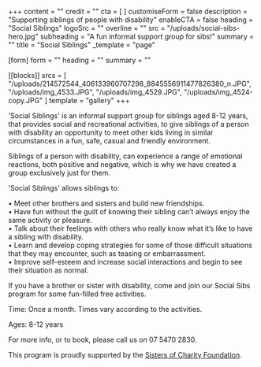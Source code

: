 +++
content = ""
credit = ""
cta = [ ]
customiseForm = false
description = "Supporting siblings of people with disability"
enableCTA = false
heading = "Social Siblings"
logoSrc = ""
overline = ""
src = "/uploads/social-sibs-hero.jpg"
subheading = "A fun informal support group for sibs!"
summary = ""
title = "Social Siblings"
_template = "page"

[form]
form = ""
heading = ""
summary = ""

[[blocks]]
srcs = [
  "/uploads/214572544_406133960707298_8845556911477826380_n.JPG",
  "/uploads/img_4533.JPG",
  "/uploads/img_4529.JPG",
  "/uploads/img_4524-copy.JPG"
]
template = "gallery"
+++

'Social Siblings' is an informal support group for siblings aged 8-12 years, that provides social and recreational activities, to give siblings of a person with disability an opportunity to meet other kids living in similar circumstances in a fun, safe, casual and friendly environment.

Siblings of a person with disability, can experience a range of emotional reactions, both positive and negative, which is why we have created a group exclusively just for them.

'Social Siblings' allows siblings to:

• Meet other brothers and sisters and build new friendships.  
• Have fun without the guilt of knowing their sibling can’t always enjoy the same activity or pleasure.  
• Talk about their feelings with others who really know what it’s like to have a sibling with disability.  
• Learn and develop coping strategies for some of those difficult situations that they may encounter, such as teasing or embarrassment.  
• Improve self-esteem and increase social interactions and begin to see their situation as normal.

If you have a brother or sister with disability, come and join our Social Sibs program for some fun-filled free activities.

Time: Once a month. Times vary according to the activities.

Ages: 8-12 years

For more info, or to book, please call us on 07 5470 2830.

This program is proudly supported by the [Sisters of Charity Foundation](https://sistersofcharityfoundation.com.au/).
